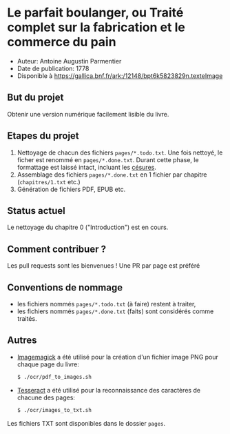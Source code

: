 # Le parfait boulanger, ou Traité complet sur la fabrication et le commerce du pain

- Auteur: Antoine Augustin Parmentier
- Date de publication: 1778
- Disponible à https://gallica.bnf.fr/ark:/12148/bpt6k5823829n.texteImage

## But du projet

Obtenir une version numérique facilement lisible du livre.

## Etapes du projet

1. Nettoyage de chacun des fichiers `pages/*.todo.txt`. Une fois nettoyé, le ficher est renommé en `pages/*.done.txt`.
Durant cette phase, le formattage est laissé intact, incluant les [césures](https://fr.wikipedia.org/wiki/C%C3%A9sure_(typographie)).
2. Assemblage des fichiers `pages/*.done.txt` en 1 fichier par chapitre (`chapitres/1.txt` etc.)
3. Génération de fichiers PDF, EPUB etc.

## Status actuel

Le nettoyage du chapitre 0 ("Introduction") est en cours.

## Comment contribuer ?

Les pull requests sont les bienvenues ! Une PR par page est préféré

## Conventions de nommage

- les fichiers nommés `pages/*.todo.txt` (à faire) restent à traiter,
- les fichiers nommés `pages/*.done.txt` (faits) sont considérés comme traités.


## Autres

- [Imagemagick](https://imagemagick.org/) a été utilisé pour la création d'un fichier image PNG pour chaque page du livre:

    ```bash
    $ ./ocr/pdf_to_images.sh
    ```

- [Tesseract](https://github.com/tesseract-ocr/tesseract) a été utilisé pour la reconnaissance des caractères de chacune des pages:

    ```bash
    $ ./ocr/images_to_txt.sh
    ```
Les fichiers TXT sont disponibles dans le dossier `pages`.
